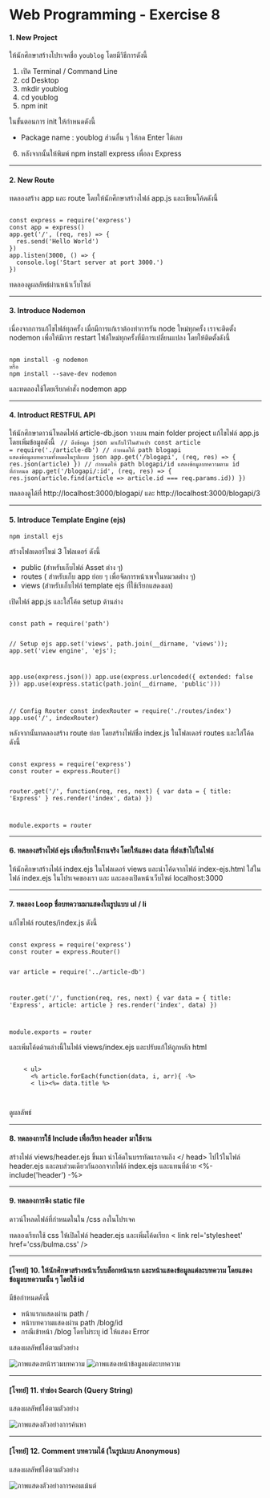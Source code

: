 # Web Programming - Exercise 8

#### 1. New Project
ให้นักศึกษาสร้างโปรเจคชื่อ `youblog` โดยมีวิธีการดังนี้

1. เปิด Terminal / Command Line
2. cd Desktop
3. mkdir youblog
4. cd youblog
5. npm init

ในขั้นตอนการ init ให้กำหนดดังนี้
- Package name : youblog
ส่วนอื่น ๆ ให้กด Enter ได้เลย

6. หลังจากนั้นให้พิมพ์ npm install express เพื่อลง Express

----

#### 2.	New Route
ทดลองสร้าง app และ route โดยให้นักศึกษาสร้างไฟล์ app.js และเขียนโค้ดดังนี้

<code>
const express = require('express')
const app = express()
app.get('/', (req, res) => {
  res.send('Hello World')
})
app.listen(3000, () => {
  console.log('Start server at port 3000.')
})
</code>

ทดลองดูผลลัพธ์ผ่านหน้าเว็บไซต์

----

#### 3.	Introduce Nodemon
เนื่องจากการแก้ไขไฟล์ทุกครั้ง เมื่อมีการแก้เราต้องทำการรัน node ใหม่ทุกครั้ง เราจะติดตั้ง nodemon เพื่อให้มีการ restart ไฟล์ใหม่ทุกครั้งที่มีการเปลี่ยนแปลง โดยให้ติดตั้งดังนี้

<code>
npm install -g nodemon
หรือ
npm install --save-dev nodemon
</code>

และทดลองใช้โดยเรียกคำสั่ง nodemon app

----
#### 4. Introduct RESTFUL API
ให้นักศึกษาดาวน์โหลดไฟล์ article-db.json วางบน main folder project
แก้ไขไฟล์ app.js โดยเพิ่มข้อมูลดังนี้
<code>
// ดึงข้อมูล json มาเก็บไว้ในตัวแปร
const article = require('./article-db')
// กำหนดให้ path blogapi แสดงข้อมูลบทความทั้งหมดในรูปแบบ json
app.get('/blogapi', (req, res) => {
  res.json(article)
})
// กำหนดให้ path blogapi/id แสดงข้อมูลบทความตาม id ที่กำหนด
app.get('/blogapi/:id', (req, res) => {
  res.json(article.find(article => article.id === req.params.id))
})
</code>

ทดลองดูได้ที่ http://localhost:3000/blogapi/ และ http://localhost:3000/blogapi/3

---
#### 5. 	Introduce Template Engine (ejs)
`npm install ejs`

สร้างโฟลเดอร์ใหม่ 3 โฟลเดอร์ ดังนี้
- public (สำหรับเก็บไฟล์ Asset ต่าง ๆ)
- routes ( สำหรับเก็บ app ย่อย ๆ เพื่อจัดการหน้าเพจในหมวดต่าง ๆ)
- views (สำหรับเก็บไฟล์ template ejs ที่ใช้เรียกแสดงผล) 

เปิดไฟล์ app.js และใส่โค้ด setup ด้านล่าง

<code>
const path = require('path')

// Setup ejs
app.set('views', path.join(__dirname, 'views'));
app.set('view engine', 'ejs');

app.use(express.json())
app.use(express.urlencoded({ extended: false }))
app.use(express.static(path.join(__dirname, 'public')))

// Config Router
const indexRouter = require('./routes/index')
app.use('/', indexRouter)
</code>

หลังจากนั้นทดลองสร้าง route ย่อย โดยสร้างไฟล์ชื่อ index.js ในโฟลเดอร์ routes และใส่โค้ดดังนี้

<code>
const express = require('express')
const router = express.Router()

router.get('/', function(req, res, next) {
    var data = { title: 'Express' }
    res.render('index', data)
})

module.exports = router
</code>

----
#### 6. ทดลองสร้างไฟล์ ejs เพื่อเรียกใช้งานจริง โดยให้แสดง data ที่ส่งเข้าไปในไฟล์

ให้นักศึกษาสร้างไฟล์ index.ejs ในโฟลเดอร์ views และนำโค้ดจากไฟล์ index-ejs.html ใส่ในไฟล์ index.ejs ในโปรเจคของเรา และ และลองเปิดหน้าเว็บไซต์ localhost:3000

----

#### 7.	ทดลอง Loop ชื่อบทความมาแสดงในรูปแบบ ul / li

แก้ไขไฟล์ routes/index.js ดังนี้

<code>
const express = require('express')
const router = express.Router()
 
var article = require('../article-db')

router.get('/', function(req, res, next) {
    var data = { title: 'Express', article: article }
    res.render('index', data)
})
 
module.exports = router
</code>

และเพิ่มโค้ดด้านล่างนี้ในไฟล์ views/index.ejs และปรับแก้ให้ถูกหลัก html

<code>
    < ul>
      <% article.forEach(function(data, i, arr){ -%>
      < li><%= data.title %></ li>
      <? }); -?>
    </ ul>
</code>

ดูผลลัพธ์

----

#### 8.	ทดลองการใช้ Include เพื่อเรียก header มาใช้งาน

สร้างไฟล์ views/header.ejs ขึ้นมา นำโค้ดในบรรทัดแรกจนถึง </ head> ไปไว้ในไฟล์ header.ejs และลบส่วนเดียวกันออกจากไฟล์ index.ejs และแทนที่ด้วย <%- include('header') -%>

----

#### 9.	ทดลองการดึง static file

ดาวน์โหลดไฟล์ที่กำหนดในใน /css ลงในโปรเจค 

ทดลองเรียกใช้ css ให้เปิดไฟล์ header.ejs และเพิ่มโค้ดเรียก 
< link rel='stylesheet' href='css/bulma.css' />

----

#### [โจทย์] 10. ให้นักศึกษาสร้างหน้าเว็บบล็อกหน้าแรก และหน้าแสดงข้อมูลแต่ละบทความ โดยแสดงข้อมูลบทความนั้น ๆ โดยใช้ id

มีข้อกำหนดดังนี้
- หน้าแรกแสดงผ่าน path /
- หน้าบทความแสดงผ่าน path /blog/id
- กรณีเข้าหน้า /blog โดยไม่ระบุ id ให้แสดง Error

แสดงผลลัพธ์ได้ตามตัวอย่าง

![ภาพแสดงหน้ารวมบทความ](/screenshort/q10-1.png)
![ภาพแสดงหน้าข้อมูลแต่ละบทความ](/screenshort/q10-2.png)

----

#### [โจทย์] 11. ทำช่อง Search (Query String)

แสดงผลลัพธ์ได้ตามตัวอย่าง

![ภาพแสดงตัวอย่างการค้นหา](/screenshort/q11.png)

----

#### [โจทย์] 12. Comment บทความได้ (ในรูปแบบ Anonymous)

แสดงผลลัพธ์ได้ตามตัวอย่าง

![ภาพแสดงตัวอย่างการคอมเม้นต์](/screenshort/q12.png)